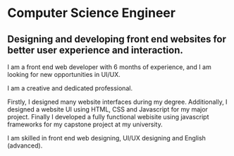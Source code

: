 # Computer Science Engineer

## Designing and developing front end websites for better user experience and interaction.

<p>I am a front end web developer with 6 months of experience, and I am looking for new opportunities in UI/UX.<p>
<p>I am a creative and dedicated professional.</p>
<p>Firstly, I designed many website interfaces during my degree. Additionally, I designed a website UI using HTML, CSS and Javascript for my major project. Finally I developed a fully functional webisite using javascript frameworks for my capstone project at my university.</p>
<p>I am skilled in front end web designing, UI/UX designing and English (advanced).</p>
